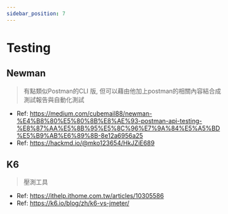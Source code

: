 ```yaml
---
sidebar_position: 7
---
```

# Testing
## Newman
> 有點類似Postman的CLI 版, 但可以藉由他加上postman的相關內容結合成測試報告與自動化測試

- Ref: https://medium.com/cubemail88/newman-%E4%B8%80%E5%80%8B%E8%AE%93-postman-api-testing-%E8%87%AA%E5%8B%95%E5%8C%96%E7%9A%84%E5%A5%BD%E5%B9%AB%E6%89%8B-8e12a6956a25
- Ref: https://hackmd.io/@mko123654/HkJZiE689

## K6
> 壓測工具
- Ref: https://ithelp.ithome.com.tw/articles/10305586
- Ref: https://k6.io/blog/zh/k6-vs-jmeter/

